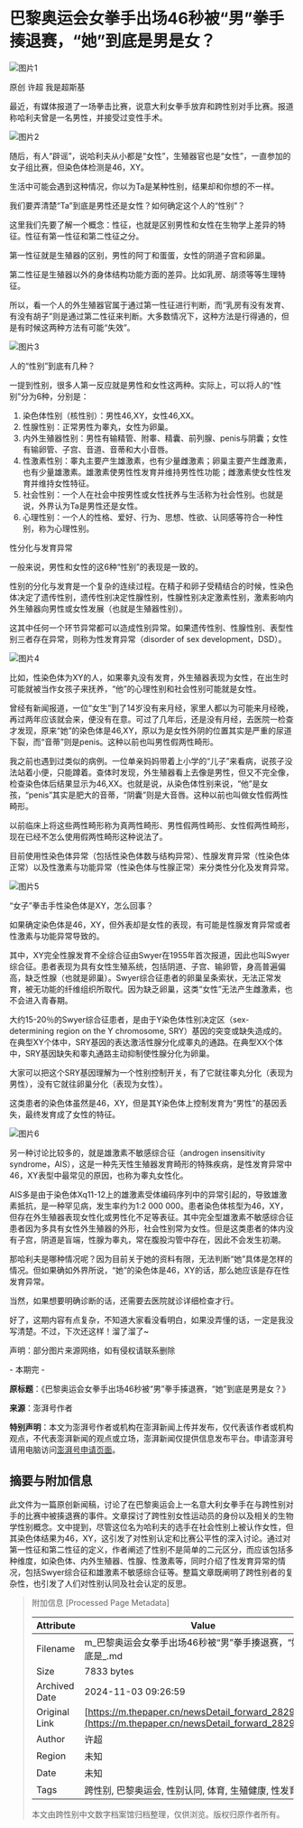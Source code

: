 # 巴黎奥运会女拳手出场46秒被“男”拳手揍退赛，“她”到底是男是女？

![图片1](https://image.thepaper.cn/publish/interaction/image/3/436/946.jpg)

原创 许超 我是超斯基

最近，有媒体报道了一场拳击比赛，说意大利女拳手放弃和跨性别对手比赛。报道称哈利夫曾是一名男性，并接受过变性手术。

![图片2](https://imagepphcloud.thepaper.cn/pph/image/316/608/957.jpg)

随后，有人“辟谣”，说哈利夫从小都是“女性”，生殖器官也是“女性”，一直参加的女子组比赛，但染色体检测是46，XY。

生活中可能会遇到这种情况，你以为Ta是某种性别，结果却和你想的不一样。

我们要弄清楚“Ta”到底是男性还是女性？如何确定这个人的“性别”？

这里我们先要了解一个概念：性征，也就是区别男性和女性在生物学上差异的特征。性征有第一性征和第二性征之分。

第一性征就是生殖器的区别，男性的阿丁和蛋蛋，女性的阴道子宫和卵巢。

第二性征是生殖器以外的身体结构功能方面的差异。比如乳房、胡须等等生理特征。

所以，看一个人的外生殖器官属于通过第一性征进行判断，而“乳房有没有发育、有没有胡子”则是通过第二性征来判断。大多数情况下，这种方法是行得通的，但是有时候这两种方法有可能“失效”。

![图片3](https://imagepphcloud.thepaper.cn/pph/image/316/608/958.gif)

人的“性别”到底有几种？

一提到性别，很多人第一反应就是男性和女性这两种。实际上，可以将人的“性别”分为6种，分别是：

1. 染色体性别（核性别）：男性46,XY，女性46,XX。
2. 性腺性别：正常男性为睾丸，女性为卵巢。
3. 内外生殖器性别：男性有输精管、附睾、精囊、前列腺、penis与阴囊；女性有输卵管、子宫、音道、音蒂和大小音唇。
4. 性激素性别：睾丸主要产生雄激素，也有少量雌激素；卵巢主要产生雌激素，也有少量雄激素。雄激素使男性性发育并维持男性性功能；雌激素使女性性发育并维持女性特征。
5. 社会性别：一个人在社会中按男性或女性抚养与生活称为社会性别。也就是说，外界认为Ta是男性还是女性。
6. 心理性别：一个人的性格、爱好、行为、思想、性欲、认同感等符合一种性别，称为心理性别。

性分化与发育异常

一般来说，男性和女性的这6种“性别”的表现是一致的。

性别的分化与发育是一个复杂的连续过程。在精子和卵子受精结合的时候，性染色体决定了遗传性别，遗传性别决定性腺性别，性腺性别决定激素性别，激素影响内外生殖器向男性或女性发展（也就是生殖器性别）。

这其中任何一个环节异常都可以造成性别异常。如果遗传性别、性腺性别、表型性别三者存在异常，则称为性发育异常（disorder of sex development，DSD）。

![图片4](https://imagepphcloud.thepaper.cn/pph/image/316/608/959.gif)

比如，性染色体为XY的人，如果睾丸没有发育，外生殖器表现为女性，在出生时可能就被当作女孩子来抚养，“他”的心理性别和社会性别可能就是女性。

曾经有新闻报道，一位“女生”到了14岁没有来月经，家里人都以为可能来月经晚，再过两年应该就会来，便没有在意。可过了几年后，还是没有月经，去医院一检查才发现，原来“她”的染色体是46,XY，原以为是女性外阴的位置其实是严重的尿道下裂，而“音蒂”则是penis。这种以前也叫男性假两性畸形。

我之前也遇到过类似的病例。一位单亲妈妈带着上小学的“儿子”来看病，说孩子没法站着小便，只能蹲着。查体时发现，外生殖器看上去像是男性，但又不完全像，检查染色体后结果显示为46,XX。也就是说，从染色体性别来说，“他”是女孩，“penis”其实是肥大的音蒂，“阴囊”则是大音唇。这种以前也叫做女性假两性畸形。

以前临床上将这些两性畸形称为真两性畸形、男性假两性畸形、女性假两性畸形，现在已经不怎么使用假两性畸形这种说法了。

目前使用性染色体异常（包括性染色体数与结构异常）、性腺发育异常（性染色体正常）以及性激素与功能异常（性染色体与性腺正常）来分类性分化及发育异常。

![图片5](https://imagepphcloud.thepaper.cn/pph/image/316/608/960.jpg)

“女子”拳击手性染色体是XY，怎么回事？

如果确定染色体是46，XY，但外表却是女性的表现，有可能是性腺发育异常或者性激素与功能异常导致的。

其中，XY完全性腺发育不全综合征由Swyer在1955年首次报道，因此也叫Swyer综合征。患者表现为具有女性生殖系统，包括阴道、子宫、输卵管，身高普遍偏高，缺乏性腺（也就是卵巢）。Swyer综合征患者的卵巢呈条索状，无法正常发育，被无功能的纤维组织所取代。因为缺乏卵巢，这类“女性”无法产生雌激素，也不会进入青春期。

大约15-20％的Swyer综合征患者，是由于Y染色体性别决定区（sex-determining region on the Y chromosome, SRY）基因的突变或缺失造成的。在典型XY个体中，SRY基因的表达激活性腺分化成睾丸的通路。在典型XX个体中，SRY基因缺失和睾丸通路主动抑制使性腺分化为卵巢。

大家可以把这个SRY基因理解为一个性别控制开关，有了它就往睾丸分化（表现为男性），没有它就往卵巢分化（表现为女性）。

这类患者的染色体虽然是46，XY，但是其Y染色体上控制发育为“男性”的基因丢失，最终发育成了女性的特征。

![图片6](https://imagepphcloud.thepaper.cn/pph/image/316/608/961.jpg)

另一种讨论比较多的，就是雄激素不敏感综合征（androgen insensitivity syndrome，AIS），这是一种先天性生殖器发育畸形的特殊疾病，是性发育异常中46，XY表型中最常见的原因，也称为睾丸女性化。

AIS多是由于染色体Xq11-12上的雄激素受体编码序列中的异常引起的，导致雄激素抵抗，是一种罕见病，发生率约为1∶2 000 000。患者染色体核型为46，XY，但存在外生殖器表现女性化或男性化不足等表征。其中完全型雄激素不敏感综合征患者因为多具有女性外生殖器的外形，社会性别常为女性。但是这类患者的体内没有子宫，阴道是盲端，性腺为睾丸，常在腹股沟管中存在，因此不会发生初潮。

那哈利夫是哪种情况呢？因为目前关于她的资料有限，无法判断“她”具体是怎样的情况。但如果确如外界所说，“她”的染色体是46，XY的话，那么她应该是存在性发育异常。

当然，如果想要明确诊断的话，还需要去医院就诊详细检查才行。

好了，这期内容有点复杂，不知道大家看没看明白，如果没弄懂的话，一定是我没写清楚。不过，下次还这样！溜了溜了~

声明：部分图片来源网络，如有侵权请联系删除

\- 本期完 -

**原标题**：《巴黎奥运会女拳手出场46秒被“男”拳手揍退赛，“她”到底是男是女？》

**来源**：澎湃号作者

**特别声明**：本文为澎湃号作者或机构在澎湃新闻上传并发布，仅代表该作者或机构观点，不代表澎湃新闻的观点或立场，澎湃新闻仅提供信息发布平台。申请澎湃号请用电脑访问[澎湃号申请页面](https://renzheng.thepaper.cn)。

## 摘要与附加信息

<!-- tcd_abstract -->
此文件为一篇原创新闻稿，讨论了在巴黎奥运会上一名意大利女拳手在与跨性别对手的比赛中被揍退赛的事件。文章探讨了跨性别女性运动员的身份以及相关的生物学性别概念。文中提到，尽管这位名为哈利夫的选手在社会性别上被认作女性，但其染色体结果为46，XY，这引发了对性别认定和比赛公平性的深入讨论。通过对第一性征和第二性征的定义，作者阐述了性别不是简单的二元区分，而应该包括多种维度，如染色体、内外生殖器、性腺、性激素等，同时介绍了性发育异常的情况，包括Swyer综合征和雄激素不敏感综合征等。整篇文章既阐明了跨性别者的复杂性，也引发了人们对性别认同及社会认定的反思。
<!-- tcd_abstract_end -->

> 附加信息 [Processed Page Metadata]
>
> | Attribute       | Value                                  |
> |-----------------|----------------------------------------|
> | Filename        | m_巴黎奥运会女拳手出场46秒被“男”拳手揍退赛，“她”到底是_.md                             |
> | Size            | 7833 bytes                           |
> | Archived Date   | 2024-11-03 09:26:59                             |
> | Original Link   | [https://m.thepaper.cn/newsDetail_forward_28298057](https://m.thepaper.cn/newsDetail_forward_28298057)                       |
> | Author          | 许超                               |
> | Region          | 未知                               |
> | Date            | 未知                                 |
> | Tags            | 跨性别, 巴黎奥运会, 性别认同, 体育, 生殖健康, 性发育异常                                 |
>
> 本文由跨性别中文数字档案馆归档整理，仅供浏览。版权归原作者所有。
>